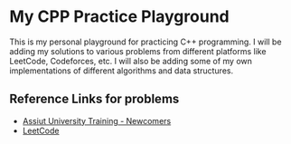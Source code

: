 # My CPP Practice Playground 
This is my personal playground for practicing C++ programming. I will be adding my solutions to various problems from different platforms like LeetCode, Codeforces, etc. I will also be adding some of my own implementations of different algorithms and data structures.

## Reference Links for problems
- [Assiut University Training - Newcomers](https://codeforces.com/group/MWSDmqGsZm/contests)
- [LeetCode](https://leetcode.com/)

